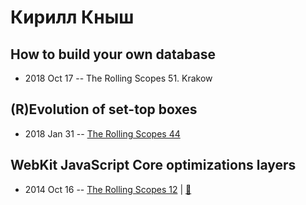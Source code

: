 # Кирилл Кныш

## How to build your own database
- 2018 Oct 17 -- The Rolling Scopes 51. Krakow    
## (R)Evolution of set-top boxes
- 2018 Jan 31 -- [The Rolling Scopes 44](https://www.youtube.com/watch?v=cyfg-S-yCUk)    
## WebKit JavaScript Core optimizations layers
- 2014 Oct 16 -- [The Rolling Scopes 12](https://www.youtube.com/watch?v=xALTXSE8GQA)  | [:notebook:](http://goo.gl/guASWu)  
